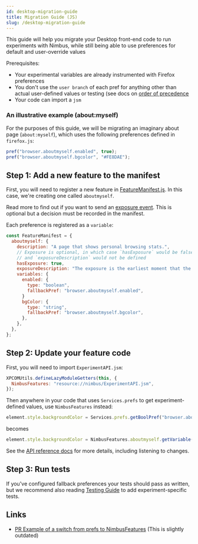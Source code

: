 ```yaml
---
id: desktop-migration-guide
title: Migration Guide (JS)
slug: /desktop-migration-guide
---
```


This guide will help you migrate your Desktop front-end code to run experiments with Nimbus, while still being able to use preferences for default and user-override values

Prerequisites: 
* Your experimental variables are already instrumented with Firefox preferences
* You don't use the `user branch` of each pref for anything other than actual user-defined values or testing (see docs on [order of precedence](/desktop-feature-api#configuration-sources)
* Your code can import a `jsm`

### An illustrative example (about:myself)

For the purposes of this guide, we will be migrating an imaginary about page (`about:myself`), which uses the following preferences defined in `firefox.js`:

```js
pref("browser.aboutmyself.enabled", true);
pref("browser.aboutmyself.bgcolor", "#FE8DAE");
```

## Step 1: Add a new feature to the manifest

First, you will need to register a new feature in [FeatureManifest.js](https://searchfox.org/mozilla-central/source/toolkit/components/nimbus/FeatureManifest.js). In this case, we're creating one called `aboutmyself`.

Read more to find out if you want to send an [exposure event](/jetstream/jetstream/#enrollment-vs-exposure). This is optional but a decision must be recorded in the manifest.

Each preference is registered as a `variable`:

```js
const FeatureManifest = {
  aboutmyself: {
    description: "A page that shows personal browsing stats.",
    // Exposure is optional, in which case `hasExposure` would be false
    // and `exposureDescription` would not be defined
    hasExposure: true,
    exposureDescription: "The exposure is the earliest moment that the user could be affected by the experimental treatment."
    variables: {
      enabled: {
        type: "boolean",
        fallbackPref: "browser.aboutmyself.enabled",
      }
      bgColor: {
        type: "string",
        fallbackPref: "browser.aboutmyself.bgcolor",
      },
    },
  },
};

```

## Step 2: Update your feature code

First, you will need to import `ExperimentAPI.jsm`:

```js
XPCOMUtils.defineLazyModuleGetters(this, {
  NimbusFeatures: "resource://nimbus/ExperimentAPI.jsm",
});
```

Then anywhere in your code that uses `Services.prefs` to get experiment-defined values, use `NimbusFeatures` instead:

```js
element.style.backgroundColor = Services.prefs.getBoolPref("browser.aboutmyself.bgColor");
```

becomes

```js
element.style.backgroundColor = NimbusFeatures.aboutmyself.getVariable("bgColor");
```

See the [API reference docs](/desktop-feature-api#api-reference-guide) for more details, including listening to changes.

## Step 3: Run tests

If you've configured fallback preferences your tests should pass as written, but we recommend also reading [Testing Guide](/desktop-feature-api-testing) to add experiment-specific tests.

## Links

- [PR Example of a switch from prefs to NimbusFeatures](https://phabricator.services.mozilla.com/D118760) (This is slightly outdated) 
